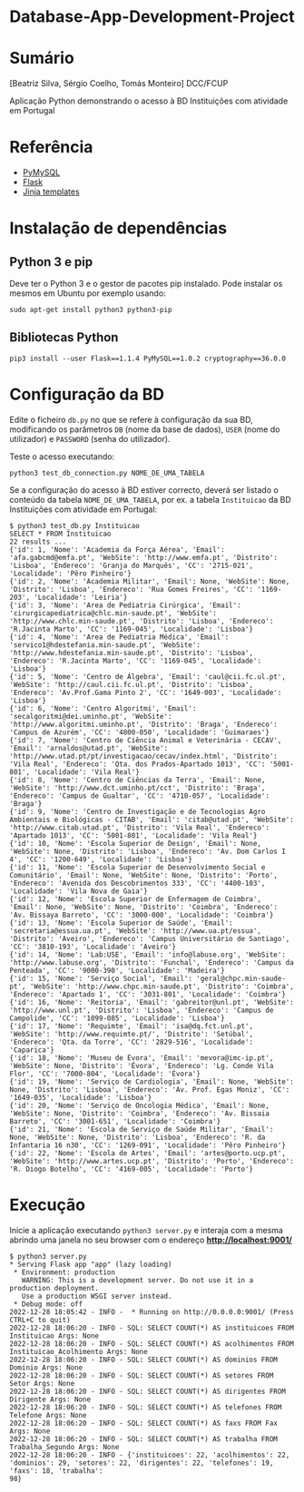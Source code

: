 # Database-App-Development-Project

# Sumário

[Beatriz Silva, Sérgio Coelho, Tomás Monteiro] DCC/FCUP

Aplicação Python demonstrando o acesso à BD Instituições com atividade em Portugal

#  Referência

- [PyMySQL](https://pymysql.readthedocs.io/)
- [Flask](https://flask.palletsprojects.com/en/2.0.x/)
- [Jinja templates](https://jinja.palletsprojects.com/en/3.0.x/)


# Instalação de dependências

## Python 3 e pip 

Deve ter o Python 3 e o gestor de pacotes pip instalado. Pode
instalar os mesmos em Ubuntu por exemplo usando:

```
sudo apt-get install python3 python3-pip
```

## Bibliotecas Python

```
pip3 install --user Flask==1.1.4 PyMySQL==1.0.2 cryptography==36.0.0
```


# Configuração da BD

Edite o ficheiro `db.py` no que se refere à configuração da sua BD, modificando os parâmetros `DB` (nome da base de dados), `USER` (nome do utilizador) e `PASSWORD` (senha do utilizador).

Teste o acesso executando:

```
python3 test_db_connection.py NOME_DE_UMA_TABELA
```

Se a configuração do acesso à BD estiver correcto, deverá ser listado o conteúdo da tabela `NOME_DE_UMA_TABELA`, por ex. a tabela `Instituicao` da BD Instituições com atividade em Portugal:

```
$ python3 test_db.py Instituicao
SELECT * FROM Instituicao
22 results ...
{'id': 1, 'Nome': 'Academia da Força Aérea', 'Email': 'afa.gabcmd@emfa.pt', 'WebSite': 'http://www.emfa.pt', 'Distrito': 'Lisboa', 'Endereco': 'Granja do Marquês', 'CC': '2715-021', 'Localidade': 'Pêro Pinheiro'}
{'id': 2, 'Nome': 'Academia Militar', 'Email': None, 'WebSite': None, 'Distrito': 'Lisboa', 'Endereco': 'Rua Gomes Freires', 'CC': '1169-203', 'Localidade': 'Leiria'}
{'id': 3, 'Nome': 'Area de Pediatria Cirúrgica', 'Email': 'cirurgicapediatrica@chlc.min-saude.pt', 'WebSite': 'http://www.chlc.min-saude.pt', 'Distrito': 'Lisboa', 'Endereco': 'R.Jacinta Marto', 'CC': '1169-045', 'Localidade': 'Lisboa'}
{'id': 4, 'Nome': 'Area de Pediatria Médica', 'Email': 'servico1@hdestefania.min-saude.pt', 'WebSite': 'http://www.hdestefania.min-saude.pt', 'Distrito': 'Lisboa', 'Endereco': 'R.Jacinta Marto', 'CC': '1169-045', 'Localidade': 'Lisboa'}
{'id': 5, 'Nome': 'Centro de Álgebra', 'Email': 'caul@cii.fc.ul.pt', 'WebSite': 'http://caul.cii.fc.ul.pt', 'Distrito': 'Lisboa', 'Endereco': 'Av.Prof.Gama Pinto 2', 'CC': '1649-003', 'Localidade': 'Lisboa'}
{'id': 6, 'Nome': 'Centro Algoritmi', 'Email': 'secalgoritmi@dei.uminho.pt', 'WebSite': 'http://www.algoritmi.uminho.pt', 'Distrito': 'Braga', 'Endereco': 'Campus de Azurém', 'CC': '4800-050', 'Localidade': 'Guimaraes'}
{'id': 7, 'Nome': 'Centro de Ciência Animal e Veterinária - CECAV', 'Email': 'arnaldos@utad.pt', 'WebSite': 'http://www.utad.pt/pt/investigacao/cecav/index.html', 'Distrito': 'Vila Real', 'Endereco': 'Qta. dos Prados-Apartado 1013', 'CC': '5001-801', 'Localidade': 'Vila Real'}
{'id': 8, 'Nome': 'Centro de Ciências da Terra', 'Email': None, 'WebSite': 'http://www.dct.uminho.pt/cct', 'Distrito': 'Braga', 'Endereco': 'Campus de Gualtar', 'CC': '4710-057', 'Localidade': 'Braga'}
{'id': 9, 'Nome': 'Centro de Investigação e de Tecnologias Agro Ambientais e Biológicas - CITAB', 'Email': 'citab@utad.pt', 'WebSite': 'http://www.citab.utad.pt', 'Distrito': 'Vila Real', 'Endereco': 'Apartado 1013', 'CC': '5001-801', 'Localidade': 'Vila Real'}
{'id': 10, 'Nome': 'Escola Superior de Design', 'Email': None, 'WebSite': None, 'Distrito': 'Lisboa', 'Endereco': 'Av. Dom Carlos I 4', 'CC': '1200-649', 'Localidade': 'Lisboa'}
{'id': 11, 'Nome': 'Escola Superior de Desenvolvimento Social e Comunitário', 'Email': None, 'WebSite': None, 'Distrito': 'Porto', 'Endereco': 'Avenida dos Descobrimentos 333', 'CC': '4400-103', 'Localidade': 'Vila Nova de Gaia'}
{'id': 12, 'Nome': 'Escola Superior de Enfermagem de Coimbra', 'Email': None, 'WebSite': None, 'Distrito': 'Coimbra', 'Endereco': 'Av. Bissaya Barreto', 'CC': '3000-000', 'Localidade': 'Coimbra'}
{'id': 13, 'Nome': 'Escola Superior de Saúde', 'Email': 'secretaria@essua.ua.pt', 'WebSite': 'http://www.ua.pt/essua', 'Distrito': 'Aveiro', 'Endereco': 'Campus Universitário de Santiago', 'CC': '3810-193', 'Localidade': 'Aveiro'}
{'id': 14, 'Nome': 'Lab:USE', 'Email': 'info@labuse.org', 'WebSite': 'http://www.labuse.org', 'Distrito': 'Funchal', 'Endereco': 'Campus da Penteada', 'CC': '9000-390', 'Localidade': 'Madeira'}
{'id': 15, 'Nome': 'Serviço Social', 'Email': 'geral@chpc.min-saude-pt', 'WebSite': 'http://www.chpc.min-saude.pt', 'Distrito': 'Coimbra', 'Endereco': 'Apartado 1', 'CC': '3031-801', 'Localidade': 'Coimbra'}
{'id': 16, 'Nome': 'Reitoria', 'Email': 'gabreitor@unl.pt', 'WebSite': 'http://www.unl.pt', 'Distrito': 'Lisboa', 'Endereco': 'Campus de Campolide', 'CC': '1099-085', 'Localidade': 'Lisboa'}
{'id': 17, 'Nome': 'Requimte', 'Email': 'isa@dq.fct.unl.pt', 'WebSite': 'http://www.requimte.pt/', 'Distrito': 'Setúbal', 'Endereco': 'Qta. da Torre', 'CC': '2829-516', 'Localidade': 'Caparica'}
{'id': 18, 'Nome': 'Museu de Évora', 'Email': 'mevora@imc-ip.pt', 'WebSite': None, 'Distrito': 'Évora', 'Endereco': 'Lg. Conde Vila Flor', 'CC': '7000-804', 'Localidade': 'Évora'}
{'id': 19, 'Nome': 'Serviço de Cardiologia', 'Email': None, 'WebSite': None, 'Distrito': 'Lisboa', 'Endereco': 'Av. Prof. Egas Moniz', 'CC': '1649-035', 'Localidade': 'Lisboa'}
{'id': 20, 'Nome': 'Serviço de Oncologia Médica', 'Email': None, 'WebSite': None, 'Distrito': 'Coimbra', 'Endereco': 'Av. Bissaia Barreto', 'CC': '3001-651', 'Localidade': 'Coimbra'}
{'id': 21, 'Nome': 'Escola de Serviço de Saúde Militar', 'Email': None, 'WebSite': None, 'Distrito': 'Lisboa', 'Endereco': 'R. da Infantaria 16 n30', 'CC': '1269-091', 'Localidade': 'Pêro Pinheiro'}
{'id': 22, 'Nome': 'Escola de Artes', 'Email': 'artes@porto.ucp.pt', 'WebSite': 'http://www.artes.ucp.pt', 'Distrito': 'Porto', 'Endereco': 'R. Diogo Botelho', 'CC': '4169-005', 'Localidade': 'Porto'}
```

# Execução

Inicie a aplicação executando `python3 server.py` e interaja com a mesma
abrindo uma janela no seu browser  com o endereço [__http://localhost:9001/__](http://localhost:9001/) 

```
$ python3 server.py
* Serving Flask app "app" (lazy loading)
 * Environment: production
   WARNING: This is a development server. Do not use it in a production deployment.
   Use a production WSGI server instead.
 * Debug mode: off
2022-12-28 18:05:42 - INFO -  * Running on http://0.0.0.0:9001/ (Press CTRL+C to quit)
2022-12-28 18:06:20 - INFO - SQL: SELECT COUNT(*) AS instituicoes FROM Instituicao Args: None
2022-12-28 18:06:20 - INFO - SQL: SELECT COUNT(*) AS acolhimentos FROM Instituicao_Acolhimento Args: None
2022-12-28 18:06:20 - INFO - SQL: SELECT COUNT(*) AS dominios FROM Dominio Args: None
2022-12-28 18:06:20 - INFO - SQL: SELECT COUNT(*) AS setores FROM Setor Args: None
2022-12-28 18:06:20 - INFO - SQL: SELECT COUNT(*) AS dirigentes FROM Dirigente Args: None
2022-12-28 18:06:20 - INFO - SQL: SELECT COUNT(*) AS telefones FROM Telefone Args: None
2022-12-28 18:06:20 - INFO - SQL: SELECT COUNT(*) AS faxs FROM Fax Args: None
2022-12-28 18:06:20 - INFO - SQL: SELECT COUNT(*) AS trabalha FROM Trabalha_Segundo Args: None
2022-12-28 18:06:20 - INFO - {'instituicoes': 22, 'acolhimentos': 22, 'dominios': 29, 'setores': 22, 'dirigentes': 22, 'telefones': 19, 'faxs': 18, 'trabalha': 
98}
```



